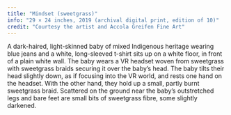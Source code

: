 ```yaml
---
title: "Mindset (sweetgrass)"
info: "29 × 24 inches, 2019 (archival digital print, edition of 10)"
credit: "Courtesy the artist and Accola Greifen Fine Art"
---
```


A dark-haired, light-skinned baby of mixed Indigenous heritage wearing blue jeans and a white, long-sleeved t-shirt sits up on a white floor, in front of a plain white wall. The baby wears a VR headset woven from sweetgrass with sweetgrass braids securing it over the baby’s head. The baby tilts their head slightly down, as if focusing into the VR world, and rests one hand on the headset. With the other hand, they hold up a small, partly burnt sweetgrass braid. Scattered on the ground near the baby’s outstretched legs and bare feet are small bits of sweetgrass fibre, some slightly darkened.